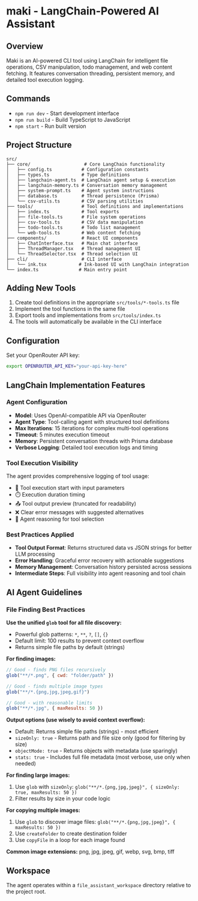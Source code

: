 # maki - LangChain-Powered AI Assistant

## Overview
Maki is an AI-powered CLI tool using LangChain for intelligent file operations, CSV manipulation, todo management, and web content fetching. It features conversation threading, persistent memory, and detailed tool execution logging.

## Commands
- `npm run dev` - Start development interface
- `npm run build` - Build TypeScript to JavaScript  
- `npm start` - Run built version

## Project Structure

```
src/
├── core/                    # Core LangChain functionality
│   ├── config.ts           # Configuration constants
│   ├── types.ts            # Type definitions  
│   ├── langchain-agent.ts  # LangChain agent setup & execution
│   ├── langchain-memory.ts # Conversation memory management
│   ├── system-prompt.ts    # Agent system instructions
│   ├── database.ts         # Thread persistence (Prisma)
│   └── csv-utils.ts        # CSV parsing utilities
├── tools/                  # Tool definitions and implementations
│   ├── index.ts            # Tool exports
│   ├── file-tools.ts       # File system operations
│   ├── csv-tools.ts        # CSV data manipulation
│   ├── todo-tools.ts       # Todo list management
│   └── web-tools.ts        # Web content fetching
├── components/             # React UI components
│   ├── ChatInterface.tsx   # Main chat interface
│   ├── ThreadManager.tsx   # Thread management UI
│   └── ThreadSelector.tsx  # Thread selection UI
├── cli/                    # CLI interface
│   └── ink.tsx            # Ink-based UI with LangChain integration
└── index.ts               # Main entry point
```

## Adding New Tools

1. Create tool definitions in the appropriate `src/tools/*-tools.ts` file
2. Implement the tool functions in the same file  
3. Export tools and implementations from `src/tools/index.ts`
4. The tools will automatically be available in the CLI interface

## Configuration

Set your OpenRouter API key:
```bash
export OPENROUTER_API_KEY="your-api-key-here"
```

## LangChain Implementation Features

### Agent Configuration
- **Model**: Uses OpenAI-compatible API via OpenRouter
- **Agent Type**: Tool-calling agent with structured tool definitions  
- **Max Iterations**: 15 iterations for complex multi-tool operations
- **Timeout**: 5 minutes execution timeout
- **Memory**: Persistent conversation threads with Prisma database
- **Verbose Logging**: Detailed tool execution logs and timing

### Tool Execution Visibility
The agent provides comprehensive logging of tool usage:
- 🔧 Tool execution start with input parameters
- ⏱️ Execution duration timing
- 📤 Tool output preview (truncated for readability)
- ❌ Clear error messages with suggested alternatives
- 🤖 Agent reasoning for tool selection

### Best Practices Applied
- **Tool Output Format**: Returns structured data vs JSON strings for better LLM processing
- **Error Handling**: Graceful error recovery with actionable suggestions
- **Memory Management**: Conversation history persisted across sessions
- **Intermediate Steps**: Full visibility into agent reasoning and tool chain

## AI Agent Guidelines

### File Finding Best Practices

**Use the unified `glob` tool for all file discovery:**
- Powerful glob patterns: `*`, `**`, `?`, `[]`, `{}`
- Default limit: 100 results to prevent context overflow
- Returns simple file paths by default (strings)

**For finding images:**
```javascript
// Good - finds PNG files recursively
glob("**/*.png", { cwd: "folder/path" })

// Good - finds multiple image types
glob("**/*.{png,jpg,jpeg,gif}")

// Good - with reasonable limits
glob("**/*.jpg", { maxResults: 50 })
```

**Output options (use wisely to avoid context overflow):**
- Default: Returns simple file paths (strings) - most efficient
- `sizeOnly: true` - Returns path and file size only (good for filtering by size)
- `objectMode: true` - Returns objects with metadata (use sparingly)
- `stats: true` - Includes full file metadata (most verbose, use only when needed)

**For finding large images:**
1. Use `glob` with `sizeOnly`: `glob("**/*.{png,jpg,jpeg}", { sizeOnly: true, maxResults: 50 })`
2. Filter results by size in your code logic

**For copying multiple images:**
1. Use `glob` to discover image files: `glob("**/*.{png,jpg,jpeg}", { maxResults: 50 })`
2. Use `createFolder` to create destination folder
3. Use `copyFile` in a loop for each image found

**Common image extensions:** png, jpg, jpeg, gif, webp, svg, bmp, tiff

## Workspace

The agent operates within a `file_assistant_workspace` directory relative to the project root.
